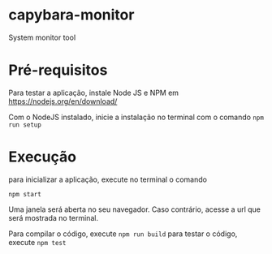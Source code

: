 # capybara-monitor
System monitor tool

# Pré-requisitos

Para testar a aplicação, instale Node JS e NPM em https://nodejs.org/en/download/

Com o NodeJS instalado, inicie a instalação no terminal com o comando 
`npm run setup`

# Execução

para inicializar a aplicação, execute no terminal o comando

`npm start`

Uma janela será aberta no seu navegador. Caso contrário, acesse a url que será mostrada no terminal.

Para compilar o código, execute `npm run build`
para testar o código, execute `npm test`